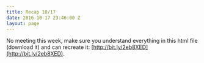 ```yaml
---
title: Recap 10/17
date: 2016-10-17 23:46:00 Z
layout: page
---
```


No meeting this week, make sure you understand everything in this html file (download it) and can recreate it: [http://bit.ly/2eb8XED](http://bit.ly/2eb8XED).